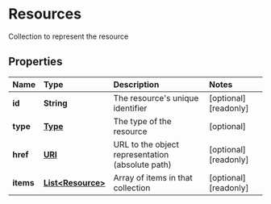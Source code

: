 # Resources

Collection to represent the resource

## Properties

| Name | Type | Description | Notes |
| :--- | :--- | :--- | :--- |
| **id** | **String** | The resource's unique identifier | \[optional\] \[readonly\] |
| **type** | [**Type**](type.md) | The type of the resource | \[optional\] |
| **href** | [**URI**](https://github.com/ionos-cloud/sdk-java/tree/e301a24b681f0ad424762e13995b95c67ad7e66b/docs/URI.md) | URL to the object representation \(absolute path\) | \[optional\] \[readonly\] |
| **items** | [**List&lt;Resource&gt;**](resource.md) | Array of items in that collection | \[optional\] \[readonly\] |

